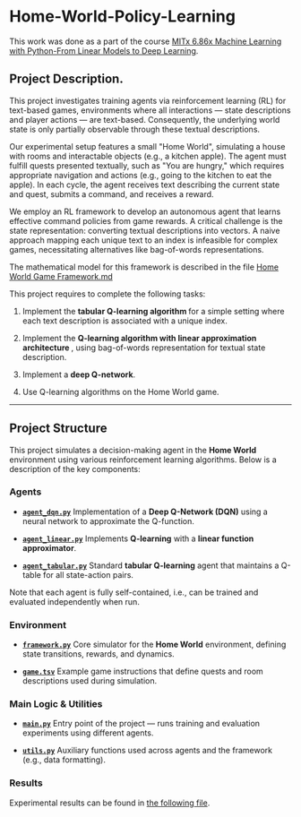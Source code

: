 # Home-World-Policy-Learning

This work was done as a part of the course [MITx 6.86x Machine Learning with Python-From Linear Models to Deep Learning](https://www.edx.org/learn/machine-learning/massachusetts-institute-of-technology-machine-learning-with-python-from-linear-models-to-deep-learning).

## Project Description.

This project investigates training agents via reinforcement learning (RL) for text-based games, environments where all interactions — state descriptions and player actions — are text-based. Consequently, the underlying world state is only partially observable through these textual descriptions.

Our experimental setup features a small "Home World", simulating a house with rooms and interactable objects (e.g., a kitchen apple). The agent must fulfill quests presented textually, such as "You are hungry," which requires appropriate navigation and actions (e.g., going to the kitchen to eat the apple). In each cycle, the agent receives text describing the current state and quest, submits a command, and receives a reward.

We employ an RL framework to develop an autonomous agent that learns effective command policies from game rewards. A critical challenge is the state representation: converting textual descriptions into vectors. A naive approach mapping each unique text to an index is infeasible for complex games, necessitating alternatives like bag-of-words representations.

The mathematical model for this framework is described in the file [Home World Game Framework.md](https://github.com/perepelart/Home-World-Policy-Learning/blob/167907f70361518aff5ff762558ba9d9dd871c3b/Home%20World%20Game%20Framework.md)

This project requires to complete the following tasks:

1. Implement the <b> tabular Q-learning algorithm </b> for a simple setting where each text description is associated with a unique index.

2. Implement the <b> Q-learning algorithm with linear approximation architecture </b>, using bag-of-words representation for textual state description.

3. Implement a <b>deep Q-network</b>.

4. Use Q-learning algorithms on the Home World game.

---

## Project Structure

This project simulates a decision-making agent in the **Home World** environment using various reinforcement learning algorithms. Below is a description of the key components:

### Agents

* [**`agent_dqn.py`**](agent_dqn.py)
  Implementation of a **Deep Q-Network (DQN)** using a neural network to approximate the Q-function.

* [**`agent_linear.py`**](agent_linear.py)
  Implements **Q-learning** with a **linear function approximator**.

* [**`agent_tabular.py`**](agent_tabular.py)
  Standard **tabular Q-learning** agent that maintains a Q-table for all state-action pairs.

Note that each agent is fully self-contained, i.e., can be trained and evaluated independently when run.

### Environment

* [**`framework.py`**](framework.py)
  Core simulator for the **Home World** environment, defining state transitions, rewards, and dynamics.

* [**`game.tsv`**](game.tsv)
  Example game instructions that define quests and room descriptions used during simulation.

### Main Logic & Utilities

* [**`main.py`**](main.py)
  Entry point of the project — runs training and evaluation experiments using different agents.

* [**`utils.py`**](utils.py)
  Auxiliary functions used across agents and the framework (e.g., data formatting).

### Results

Experimental results can be found in [the following file](results/summary.md).
